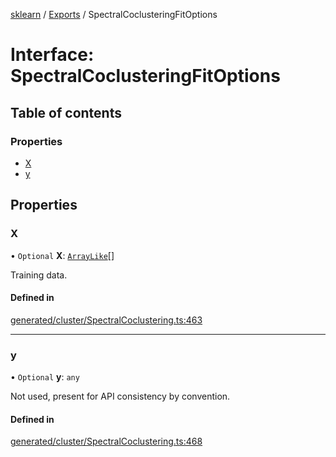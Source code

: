 [sklearn](../readme.md) / [Exports](../modules.md) / SpectralCoclusteringFitOptions

# Interface: SpectralCoclusteringFitOptions

## Table of contents

### Properties

- [X](SpectralCoclusteringFitOptions.md#x)
- [y](SpectralCoclusteringFitOptions.md#y)

## Properties

### X

• `Optional` **X**: [`ArrayLike`](../modules.md#arraylike)[]

Training data.

#### Defined in

[generated/cluster/SpectralCoclustering.ts:463](https://github.com/transitive-bullshit/scikit-learn-ts/blob/367336a/packages/sklearn/src/generated/cluster/SpectralCoclustering.ts#L463)

___

### y

• `Optional` **y**: `any`

Not used, present for API consistency by convention.

#### Defined in

[generated/cluster/SpectralCoclustering.ts:468](https://github.com/transitive-bullshit/scikit-learn-ts/blob/367336a/packages/sklearn/src/generated/cluster/SpectralCoclustering.ts#L468)

